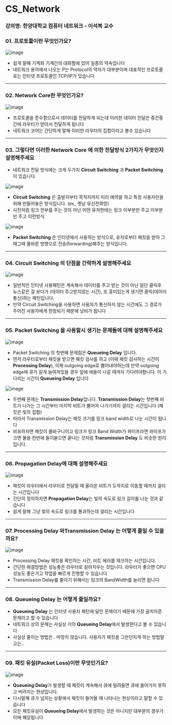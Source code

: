 # CS_Network

### 강의명: 한양대학교 컴퓨터 네트워크 - 이석복 교수

### 01. 프로토콜이란 무엇인가요?

![image](https://github.com/suojae3/CS_Network/assets/126137760/f6c7b469-dc91-4899-87b0-543196d4dc2e)


- 쉽게 말해 기계와 기계간의 대화함에 있어 일종의 약속입니다
- 네트워크 용어에서 나오는 P는 Protocol의 약자가 대부분이며 대표적인 프로토콜로는 인터넷 프로토콜인 TCP/IP가 있습니다

---

### 02. Network Core란 무엇인가요?

![image](https://github.com/suojae3/CS_Network/assets/126137760/14c7a3ef-f161-41c5-86cf-2ce7b28e4802)


- 프로토콜을 준수함으로서 데이터를 전달하게 되는데 이러한 데이터 전달은 중간중간에 라우터가 받아서 전달하게 됩니다
- 네트워크 코어는 간단하게 말해 이러한 라우터의 집합이라고 볼수 있습니다

---

### 03. 그렇다면 이러한 Network Core 에 의한 전달방식 2가지가 무엇인지 설명해주세요

- 네트워크 전달 방식에는 크게 두가지 **Circuit Switching** 과 **Packet Switching** 이 있습니다.

![image](https://github.com/suojae3/CS_Network/assets/126137760/d90a86de-8f6c-4ff8-9ce8-4093b5fdfbbc)


- **Circuit Switching** 은 출발지부터 목적지까지 미리 예약을 하고 특정 사용자만을 위해 만들어놓은 방식입니다. (ex_ 옛날 유선전화망)
- 사진처럼 링크 전부를 주는 것이 아닌 어떤 유저한테는 링크 이부분만 주고 이부분만 주고 이런방식

![image](https://github.com/suojae3/CS_Network/assets/126137760/444cf207-10ce-4217-9492-a53e74fd12b0)


- **Packet Switching** 은 인터넷에서 사용하는 방식으로, 유저로부터 패킷을 받아 그때그때 올바른 방향으로 전송(forwarding)해주는 방식입니다.

---

### 04. Circuit Switching 의 단점을 간략하게 설명해주세요

![image](https://github.com/suojae3/CS_Network/assets/126137760/67d82364-5459-408a-8ac7-88d432eae27f)


- 일반적인 인터넷 사용패턴은 계속해서 데이터를 주고 받는 것이 아닌 일단 클릭후 뉴스같은 걸 보다가 (데이터 주고받지않는 시간), 또 흥미있는게 생기면 클릭(데이터 통신)하는 패턴입니다.
- 만약 Circuit Switching을 사용하면 사용자가 통신하지 않는 시간에도 그 경로가 주어진 사용자에게 한정되기 때문에 낭비가 됩니다

---

### 05. Packet Switching 을 사용할시 생기는 문제들에 대해 설명해주세요

![image](https://github.com/suojae3/CS_Network/assets/126137760/5e1184f0-85ca-4295-adc3-95c26dfae433)


- Packet Switching 의 첫번째 문제점은 **Queueing Delay** 입니다.
- 먼저 라우터로부터 패킷을 받으면 패킷 검사를 하고 (이때 패킷 검사하는 시간이 **Processing Delay**), 이제 outgoing edge로 뿜어내야하는데 만약 outgoing edge에 큐가 길게 늘여져있을 경우 앞에 애들이 나갈 때까지 기다려야합니다. 이 기다리는 시간이 **Queueing Delay** 입니다

![image](https://github.com/suojae3/CS_Network/assets/126137760/54264535-9541-4892-a56c-7e4c3c44d1ec)


- 두번째 문제는 **Transmission Delay**입니다. **Transmission Delay**는 첫번째 비트가 나가는 그 시간부터 마지막 비트가 뿜어져 나가기까지 걸리는 시간입니다 (패킷은 빛의 집합)
- 따라서 Transmission Delay는 패킷 크기를 링크 band width로 나눈 시간이 됩니다
- 비유하자면 패킷이 물바구니이고 링크가 링크 Band Width가 파이프라면 파이프가 크면 물을 한번에 들이붇으면 끝나는 것처럼 **Transmission Delay** 도 비슷한 원리입니다.

---

### 06. Propagation Delay에 대해 설명해주세요

![image](https://github.com/suojae3/CS_Network/assets/126137760/14a3ab67-dd63-46cc-bd68-96c783082a97)


- 패킷이 라우터에서 라우터로 전달될 때 올라온 비트가 도착지로 이동할 때까지 걸리는 시간입니다
- 간단히 정의하자면 **Propagation Delay**는 빛의 속도로 링크 길이를 나눈 것과 같습니다
- 쉽게 말해 그냥 빛의 속도로 링크를 통과하는데 걸리는 시간입니다

---

### 07. Processing Delay 와Transmission Delay 는 어떻게 줄일 수 있을까요?

![image](https://github.com/suojae3/CS_Network/assets/126137760/70f098c3-705c-4c92-9dd3-a04834bd9139)


- Processing Delay 패킷을 확인하는 시간, 비트 에러를 체크하는 시간입니다.
- 간단한 해결방법은 성능좋은 라우터로 갈아치우는 것입니다. 라우터가 좋으면 CPU 성능도 좋은거고 작업을 빠르게 진행할 수 있습니다
- Transmission Delay를 줄이기 위해서는 링크의 BandWidth를 늘리면 됩니다

---

### 08.  **Queueing Delay** 는 어떻게 줄일까요?

- **Queueing Delay** 는 인터넷 사용자 패턴에 달린 문제이기 때문에 가장 골치아픈 문제라고 할 수 있습니다
- 네트워크 상의 문제는 사실상 거의 **Queueing Delay**에서 발생한다고 볼 수 있습니다.
- 사실상 줄이는 방법은.. 마땅치 않습니다. 사용자가 패킷을 그만던지게 하는 방법말고는..

---

### 09. 패킷 유실(Packet Loss)이란 무엇인가요?

![image](https://github.com/suojae3/CS_Network/assets/126137760/05789765-ee8f-4ebd-99c9-fa96e8cc99cf)


- **Queueing Delay**가 발생할 때 패킷이 계속해서 큐에 밀려들면 큐에 들어가지 못하고 버려지는 현상입니다.
- 다시말해 큐가 넘치는 상황에서 패킷이 들어올 때 나타나는 현상이라고 말할 수 있습니다
- 모든 패킷유실이 **Queueing Delay**에서 발생하는 것은 아니지만 대부분의 경우가 이에 해당됩니다

